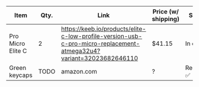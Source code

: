 | Item              | Qty. | Link                                                                                                               | Price (w/ shipping) | Status      |
| ----------------- | ---- | ------------------------------------------------------------------------------------------------------------------ | ---------------------- | ----------- |
| Pro Micro Elite C | 2    | https://keeb.io/products/elite-c-low-profile-version-usb-c-pro-micro-replacement-atmega32u4?variant=32023682646110 | $41.15                 | In cart     |
| Green keycaps     | TODO | amazon.com                                                                                                         | ?                      | Received ✅ |


